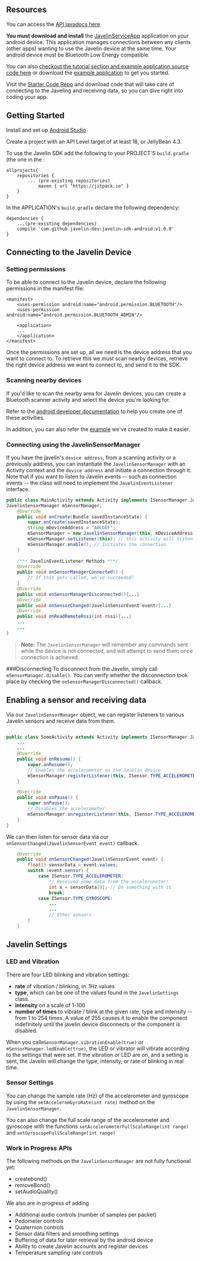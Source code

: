 ## Resources
You can access the [API javadocs here](http://www.javelindevices.com/javelin_docs/index.html).

**You must download and install** the [JavelinServiceApp](https://github.com/javelin-dev/javelin-sdk-examples/releases/download/v1.0/JavelinService.apk) application on your android device.
This application manages connections between any clients (other apps) wanting to use the
Javelin device at the same time. Your android device must be Bluetooth Low Energy compatible.

You can also [checkout the tutorial section and example application source code here](https://github.com/javelin-dev/javelin-sdk-examples) or download the [example application](https://github.com/javelin-dev/javelin-sdk-examples/releases/download/v1.0/JavelinExamples.apk) to get you started.

Visit the [Starter Code Repo](https://github.com/javelin-devices/javelin-starter-code) and download code that will take care of connecting to the Javeling and receiving data, so you can dive right into coding your app.

## Getting Started
Install and set up [Android Studio](http://developer.android.com/training/basics/firstapp/index.html)

Create a project with an API Level target of at least 18, or JellyBean 4.3.

To use the Javelin SDK add the following to your PROJECT'S `build.gradle` (the one in the :
```
allprojects{
	repositories {
		... (pre-existing repositories)
    		maven { url "https://jitpack.io" }
	}
}
```
In the APPLICATION's `build.gradle` declare the following dependency:
```
dependencies {
	...(pre-existing dependencies)
	compile 'com.github.javelin-dev:javelin-sdk-android:v1.0.0'
}
```

## Connecting to the Javelin Device
### Setting permissions
To be able to connect to the Javelin device, declare the following permissions in the manifest file:
```
<manifest>
	<uses-permission android:name="android.permission.BLUETOOTH"/>
	<uses-permission android:name="android.permission.BLUETOOTH_ADMIN"/>

	<application>
	...
	</application>
</manifest>
```

Once the permissions are set up, all we need is the device address that you want to connect to. To retrieve this we must scan nearby devices, retrieve the right
device address we want to connect to, and send it to the SDK.


### Scanning nearby devices  <a name="nearby"></a>
If you'd like to scan the nearby area for Javelin devices, you can create a Bluetooth scanner activity and select the device you're looking for.

Refer to the [android developer documentation](https://developer.android.com/guide/topics/connectivity/bluetooth-le.html#find) to help you create one of these activities.

In addition, you can also refer the [example](https://github.com/javelin-dev/javelin-sdk-examples/blob/master/app/src/main/java/com/javelindevices/javelinexamples/ScanActivity.java) we've created to make it easier.

### Connecting using the JavelinSensorManager <a name="autoconnect"></a>

If you have the javelin's `device address`, from a scanning activity or a previously address, you can instantiate the `JavelinSensorManager` with an Activity context and the `device address` and initiate a connection through it. Note that if you want to listen to Javelin events -- such as connection events -- the class will need to implement the `JavelinEventListener` interface.

```java
public class MainActivity extends Activity implements ISensorManager.JavelinEventListener {
JavelinSensorManager mSensorManager;
	@Override
	public void onCreate(Bundle savedInstanceState) {
		super.onCreate(savedInstanceState);
		String mDeviceAddress = "ABCDEF";
		mSensorManager = new JavelinSensorManager(this, mDeviceAddress);
		mSensorManager.setListener(this); // this activity will listen to connection events
		mSensorManager.enable(); // Initiates the connection
	}
	
	/*** JavelinEventListener Methods ***/
	@Override
	public void onSensorManagerConnected() {
		// If this gets called, we've succeeded!
	}
	@Override
	public void onSensorManagerDisconnected(){...}
	@Override
	public void onSensorChanged(JavelinSensorEvent event){...}
	@Override
	public void onReadRemoteRssi(int rssi){...}
	...
	...
}
```


> **Note:** The `JavelinSensorManager` will remember any commands sent while the device is not connected, and will attempt to send them once connection is achieved.


###Disconnecting
To disconnect from the Javelin, simply call `mSensorManager.disable()`. You can verify whether the disconnection took place by checking the `onSensorManagerDisconnected()` callback.



## Enabling a sensor and receiving data
Via our `JavelinSensorManager` object, we can register listeners to various Javelin sensors and receive data from them.
```java

public class SomeActivity extends Activity implements ISensorManager.JavelinEventListener {
	...
	...
	@Override
	public void onResume() {
		super.onResume();
		// Enables the accelerometer on the Javelin device
		mSensorManager.registerListener(this, ISensor.TYPE_ACCELEROMETER);
	}

	@Override
	public void onPause() {
		super.onPause();
		// Disables the accelerometer
		mSensorManager.unregisterListener(this, ISensor.TYPE_ACCELEROMETER);
	}
}
```
We can then listen for sensor data via our `onSensorChanged(JavelinSensorEvent event)` callback.
```java
	@Override
	public void onSensorChanged(JavelinSensorEvent event) {
		float[] sensorData = event.values;
		switch (event.sensor) {
			case ISensor.TYPE_ACCELEROMETER:
				// Received some data from the accelerometer!
				int x = sensorData[0]; // Do something with it
				break;
			case ISensor.TYPE_GYROSCOPE:
				...
				...
				// Other sensors
		}
	}
```

## Javelin Settings
### LED and Vibration

There are four LED blinking and vibration settings:

- **rate** of vibration / blinking, in .1Hz values
- **type**, which can be one of the values found in the `JavelinSettings` class.
- **intensity** on a scale of 1-100
- **number of times** to vibrate / blink at the given rate, type and intensity -- from 1 to 254 times. A value of 255 causes it to enable the component indefinitely until the javelin device disconnects or the component is disabled.

When you call`mSensorManager.vibrationEnable(true)` or `mSensorManager.ledEnable(true)`,  the LED or vibrator will vibrate according to the settings that were set. If the vibration or LED are on, and a setting is sent, the Javelin will change the type, intensity, or rate of blinking in real time.


### Sensor Settings
You can change the sample rate (Hz) of the accelerometer and gyroscope by using the `setAcceleromGyroRate(int rate)` method on the `JavelinSensorManager`.

You can also change the full scale range of the accelerometer and gyroscope with the functions 
`setAccelerometerFullScaleRange(int range)` and `setGyroscopeFullScaleRange(int range)`


### Work in Progress APIs
The following methods on the `JavelinSensorManager` are not fully functional yet:


 - createbond()
 - removeBond()
 - setAudioQuality()
 
We also are in progress of adding


 - Additional audio controls (number of samples per packet)
 - Pedometer controls
 - Quaternion controls
 - Sensor data filters and smoothing settings
 - Buffering of data for later retrieval by the android device
 - Ability to create Javelin accounts and register devices
 - Temperature sampling rate controls
